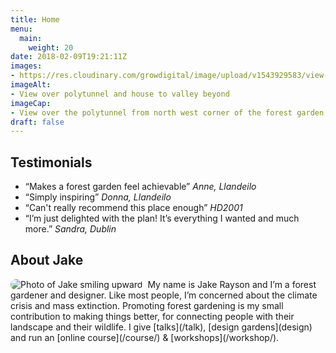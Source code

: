 ```yaml
---
title: Home
menu: 
  main:
    weight: 20
date: 2018-02-09T19:21:11Z
images: 
- https://res.cloudinary.com/growdigital/image/upload/v1543929583/view-42802795151.jpg
imageAlt: 
- View over polytunnel and house to valley beyond
imageCap:
- View over the polytunnel from north west corner of the forest garden
draft: false
--- 
```


## Testimonials

* “Makes a forest garden feel achievable” _Anne, Llandeilo_
* “Simply inspiring” _Donna, Llandeilo_
* “Can't really recommend this place enough” _HD2001_
* “I’m just delighted with the plan! It’s everything I wanted and much more.” _Sandra, Dublin_

## About Jake

<img src="https://res.cloudinary.com/growdigital/image/upload/w_94/v1572195912/jake-smile.jpg" style="float:left; border-radius: 47px; margin-right: 0.5rem;" alt="Photo of Jake smiling upward">
My name is Jake Rayson and I’m a forest gardener and designer. Like most people, I’m concerned about the climate crisis and mass extinction. Promoting forest gardening is my small contribution to making things better, for connecting people with their landscape and their wildlife.  I give [talks](/talk), [design gardens](design) and run an [online course](/course/) & [workshops](/workshop/).
